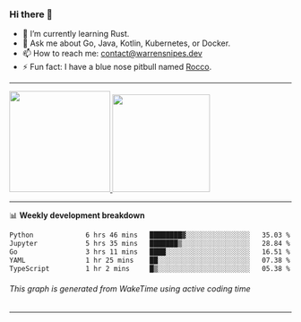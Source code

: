 ### Hi there 👋

- 🌱 I’m currently learning Rust.
- 💬 Ask me about Go, Java, Kotlin, Kubernetes, or Docker.
- 📫 How to reach me: contact@warrensnipes.dev
- ⚡ Fun fact: I have a blue nose pitbull named [Rocco](https://i.imgur.com/iLsSCKu.jpg).

-------


<a href="https://github.com/LockedThread/LockedThread">
  <img height="180em" src="https://github-readme-stats.vercel.app/api?username=LockedThread&theme=transparent&bg_color=00000000&show_icons=true&count_private=true" />
  <img height="174em" src="https://github-readme-stats.vercel.app/api/top-langs?username=LockedThread&theme=transparent&layout=compact&hide_progress=true&bg_color=00000000" />
  </a>

-------

📊 **Weekly development breakdown**
<!--START_SECTION:waka-->

```txt
Python             6 hrs 46 mins   ████████▓░░░░░░░░░░░░░░░░   35.03 %
Jupyter            5 hrs 35 mins   ███████▒░░░░░░░░░░░░░░░░░   28.84 %
Go                 3 hrs 11 mins   ████░░░░░░░░░░░░░░░░░░░░░   16.51 %
YAML               1 hr 25 mins    ██░░░░░░░░░░░░░░░░░░░░░░░   07.38 %
TypeScript         1 hr 2 mins     █▒░░░░░░░░░░░░░░░░░░░░░░░   05.38 %
```

<!--END_SECTION:waka-->
###### *This graph is generated from WakeTime using active coding time*
-------

